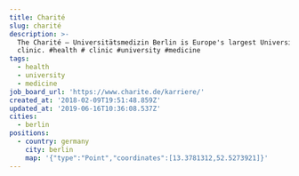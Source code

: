 ```yaml
---
title: Charité
slug: charité
description: >-
  The Charité – Universitätsmedizin Berlin is Europe's largest University
  clinic. #health # clinic #university #medicine
tags:
  - health
  - university
  - medicine
job_board_url: 'https://www.charite.de/karriere/'
created_at: '2018-02-09T19:51:48.859Z'
updated_at: '2019-06-16T10:36:08.537Z'
cities:
  - berlin
positions:
  - country: germany
    city: berlin
    map: '{"type":"Point","coordinates":[13.3781312,52.5273921]}'
---
```


